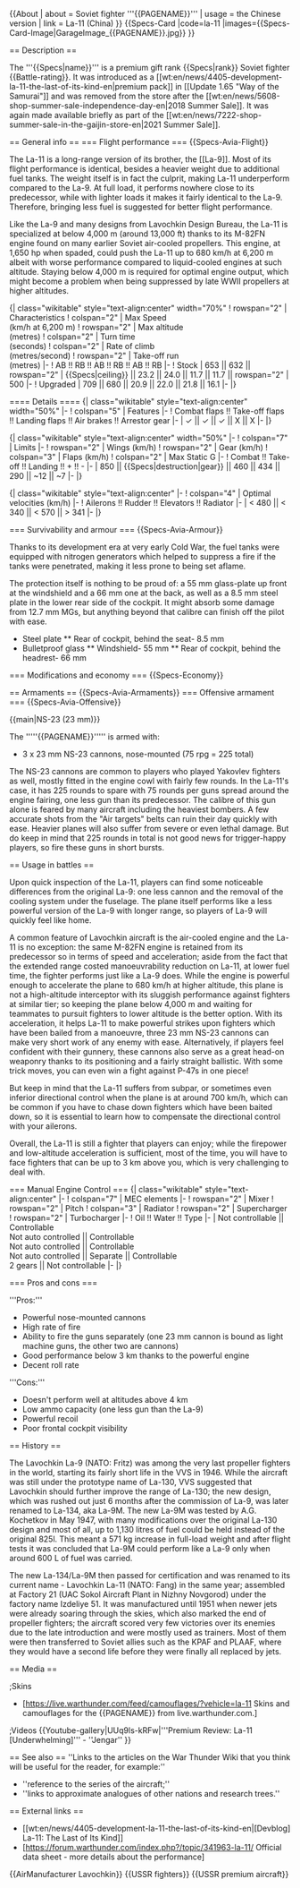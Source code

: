 {{About
| about = Soviet fighter '''{{PAGENAME}}'''
| usage = the Chinese version
| link = La-11 (China)
}}
{{Specs-Card
|code=la-11
|images={{Specs-Card-Image|GarageImage_{{PAGENAME}}.jpg}}
}}

== Description ==

<!-- ''In the description, the first part should be about the history of and the creation and combat usage of the aircraft, as well as its key features. In the second part, tell the reader about the aircraft in the game. Insert a screenshot of the vehicle, so that if the novice player does not remember the vehicle by name, he will immediately understand what kind of vehicle the article is talking about.'' -->

The '''{{Specs|name}}''' is a premium gift rank {{Specs|rank}} Soviet fighter {{Battle-rating}}. It was introduced as a [[wt:en/news/4405-development-la-11-the-last-of-its-kind-en|premium pack]] in [[Update 1.65 "Way of the Samurai"]] and was removed from the store after the [[wt:en/news/5608-shop-summer-sale-independence-day-en|2018 Summer Sale]]. It was again made available briefly as part of the [[wt:en/news/7222-shop-summer-sale-in-the-gaijin-store-en|2021 Summer Sale]].

== General info ==
=== Flight performance ===
{{Specs-Avia-Flight}}

<!-- ''Describe how the aircraft behaves in the air. Speed, manoeuvrability, acceleration and allowable loads - these are the most important characteristics of the vehicle.'' -->

The La-11 is a long-range version of its brother, the [[La-9]]. Most of its flight performance is identical, besides a heavier weight due to additional fuel tanks. The weight itself is in fact the culprit, making La-11 underperform compared to the La-9. At full load, it performs nowhere close to its predecessor, while with lighter loads it makes it fairly identical to the La-9. Therefore, bringing less fuel is suggested for better flight performance.

Like the La-9 and many designs from Lavochkin Design Bureau, the La-11 is specialized at below 4,000 m (around 13,000 ft) thanks to its M-82FN engine found on many earlier Soviet air-cooled propellers. This engine, at 1,650 hp when spaded, could push the La-11 up to 680 km/h at 6,200 m albeit with worse performance compared to liquid-cooled engines at such altitude. Staying below 4,000 m is required for optimal engine output, which might become a problem when being suppressed by late WWII propellers at higher altitudes.

{| class="wikitable" style="text-align:center" width="70%"
! rowspan="2" | Characteristics
! colspan="2" | Max Speed<br>(km/h at 6,200 m)
! rowspan="2" | Max altitude<br>(metres)
! colspan="2" | Turn time<br>(seconds)
! colspan="2" | Rate of climb<br>(metres/second)
! rowspan="2" | Take-off run<br>(metres)
|-
! AB !! RB !! AB !! RB !! AB !! RB
|-
! Stock
| 653 || 632 || rowspan="2" | {{Specs|ceiling}} || 23.2 || 24.0 || 11.7 || 11.7 || rowspan="2" | 500
|-
! Upgraded
| 709 || 680 || 20.9 || 22.0 || 21.8 || 16.1
|-
|}

==== Details ====
{| class="wikitable" style="text-align:center" width="50%"
|-
! colspan="5" | Features
|-
! Combat flaps !! Take-off flaps !! Landing flaps !! Air brakes !! Arrestor gear
|-
| ✓ || ✓ || ✓ || X || X <!-- ✓ -->
|-
|}

{| class="wikitable" style="text-align:center" width="50%"
|-
! colspan="7" | Limits
|-
! rowspan="2" | Wings (km/h)
! rowspan="2" | Gear (km/h)
! colspan="3" | Flaps (km/h)
! colspan="2" | Max Static G
|-
! Combat !! Take-off !! Landing !! + !! -
|-
| 850 <!-- {{Specs|destruction|body}} --> || {{Specs|destruction|gear}} || 460 || 434 || 290 || ~12 || ~7
|-
|}

{| class="wikitable" style="text-align:center"
|-
! colspan="4" | Optimal velocities (km/h)
|-
! Ailerons !! Rudder !! Elevators !! Radiator
|-
| < 480 || < 340 || < 570 || > 341
|-
|}

=== Survivability and armour ===
{{Specs-Avia-Armour}}

<!-- ''Examine the survivability of the aircraft. Note how vulnerable the structure is and how secure the pilot is, whether the fuel tanks are armoured, etc. Describe the armour, if there is any, and also mention the vulnerability of other critical aircraft systems.'' -->

Thanks to its development era at very early Cold War, the fuel tanks were equipped with nitrogen generators which helped to suppress a fire if the tanks were penetrated, making it less prone to being set aflame.

The protection itself is nothing to be proud of: a 55 mm glass-plate up front at the windshield and a 66 mm one at the back, as well as a 8.5 mm steel plate in the lower rear side of the cockpit. It might absorb some damage from 12.7 mm MGs, but anything beyond that calibre can finish off the pilot with ease.

- Steel plate
  \*\* Rear of cockpit, behind the seat- 8.5 mm
- Bulletproof glass
  ** Windshield- 55 mm
  ** Rear of cockpit, behind the headrest- 66 mm

=== Modifications and economy ===
{{Specs-Economy}}

== Armaments ==
{{Specs-Avia-Armaments}}
=== Offensive armament ===
{{Specs-Avia-Offensive}}

<!-- ''Describe the offensive armament of the aircraft, if any. Describe how effective the cannons and machine guns are in a battle, and also what belts or drums are better to use. If there is no offensive weaponry, delete this subsection.'' -->

{{main|NS-23 (23 mm)}}

The '''''{{PAGENAME}}''''' is armed with:

- 3 x 23 mm NS-23 cannons, nose-mounted (75 rpg = 225 total)

The NS-23 cannons are common to players who played Yakovlev fighters as well, mostly fitted in the engine cowl with fairly few rounds. In the La-11's case, it has 225 rounds to spare with 75 rounds per guns spread around the engine fairing, one less gun than its predecessor. The calibre of this gun alone is feared by many aircraft including the heaviest bombers. A few accurate shots from the "Air targets" belts can ruin their day quickly with ease. Heavier planes will also suffer from severe or even lethal damage. But do keep in mind that 225 rounds in total is not good news for trigger-happy players, so fire these guns in short bursts.

== Usage in battles ==

<!-- ''Describe the tactics of playing in the aircraft, the features of using aircraft in a team and advice on tactics. Refrain from creating a "guide" - do not impose a single point of view, but instead, give the reader food for thought. Examine the most dangerous enemies and give recommendations on fighting them. If necessary, note the specifics of the game in different modes (AB, RB, SB).'' -->

Upon quick inspection of the La-11, players can find some noticeable differences from the original La-9: one less cannon and the removal of the cooling system under the fuselage. The plane itself performs like a less powerful version of the La-9 with longer range, so players of La-9 will quickly feel like home.

A common feature of Lavochkin aircraft is the air-cooled engine and the La-11 is no exception: the same M-82FN engine is retained from its predecessor so in terms of speed and acceleration; aside from the fact that the extended range costed manoeuvrability reduction on La-11, at lower fuel time, the fighter performs just like a La-9 does. While the engine is powerful enough to accelerate the plane to 680 km/h at higher altitude, this plane is not a high-altitude interceptor with its sluggish performance against fighters at similar tier; so keeping the plane below 4,000 m and waiting for teammates to pursuit fighters to lower altitude is the better option. With its acceleration, it helps La-11 to make powerful strikes upon fighters which have been bailed from a manoeuvre, three 23 mm NS-23 cannons can make very short work of any enemy with ease. Alternatively, if players feel confident with their gunnery, these cannons also serve as a great head-on weaponry thanks to its positioning and a fairly straight ballistic. With some trick moves, you can even win a fight against P-47s in one piece!

But keep in mind that the La-11 suffers from subpar, or sometimes even inferior directional control when the plane is at around 700 km/h, which can be common if you have to chase down fighters which have been baited down, so it is essential to learn how to compensate the directional control with your ailerons.

Overall, the La-11 is still a fighter that players can enjoy; while the firepower and low-altitude acceleration is sufficient, most of the time, you will have to face fighters that can be up to 3 km above you, which is very challenging to deal with.

=== Manual Engine Control ===
{| class="wikitable" style="text-align:center"
|-
! colspan="7" | MEC elements
|-
! rowspan="2" | Mixer
! rowspan="2" | Pitch
! colspan="3" | Radiator
! rowspan="2" | Supercharger
! rowspan="2" | Turbocharger
|-
! Oil !! Water !! Type
|-
| Not controllable || Controllable<br>Not auto controlled || Controllable<br>Not auto controlled || Controllable<br>Not auto controlled || Separate || Controllable<br>2 gears || Not controllable
|-
|}

=== Pros and cons ===

<!-- ''Summarise and briefly evaluate the vehicle in terms of its characteristics and combat effectiveness. Mark its pros and cons in the bulleted list. Try not to use more than 6 points for each of the characteristics. Avoid using categorical definitions such as "bad", "good" and the like - use substitutions with softer forms such as "inadequate" and "effective".'' -->

'''Pros:'''

- Powerful nose-mounted cannons
- High rate of fire
- Ability to fire the guns separately (one 23 mm cannon is bound as light machine guns, the other two are cannons)
- Good performance below 3 km thanks to the powerful engine
- Decent roll rate

'''Cons:'''

- Doesn't perform well at altitudes above 4 km
- Low ammo capacity (one less gun than the La-9)
- Powerful recoil
- Poor frontal cockpit visibility

== History ==

<!-- ''Describe the history of the creation and combat usage of the aircraft in more detail than in the introduction. If the historical reference turns out to be too long, take it to a separate article, taking a link to the article about the vehicle and adding a block "/History" (example: <nowiki>https://wiki.warthunder.com/(Vehicle-name)/History</nowiki>) and add a link to it here using the <code>main</code> template. Be sure to reference text and sources by using <code><nowiki><ref></ref></nowiki></code>, as well as adding them at the end of the article with <code><nowiki><references /></nowiki></code>. This section may also include the vehicle's dev blog entry (if applicable) and the in-game encyclopedia description (under <code><nowiki>=== In-game description ===</nowiki></code>, also if applicable).'' -->

The Lavochkin La-9 (NATO: Fritz) was among the very last propeller fighters in the world, starting its fairly short life in the VVS in 1946. While the aircraft was still under the prototype name of La-130, VVS suggested that Lavochkin should further improve the range of La-130; the new design, which was rushed out just 6 months after the commission of La-9, was later renamed to La-134, aka La-9M. The new La-9M was tested by A.G. Kochetkov in May 1947, with many modifications over the original La-130 design and most of all, up to 1,130 litres of fuel could be held instead of the original 825l. This meant a 571 kg increase in full-load weight and after flight tests it was concluded that La-9M could perform like a La-9 only when around 600 L of fuel was carried.

The new La-134/La-9M then passed for certification and was renamed to its current name - Lavochkin La-11 (NATO: Fang) in the same year; assembled at Factory 21 (UAC Sokol Aircraft Plant in Nizhny Novgorod) under the factory name Izdeliye 51. It was manufactured until 1951 when newer jets were already soaring through the skies, which also marked the end of propeller fighters; the aircraft scored very few victories over its enemies due to the late introduction and were mostly used as trainers. Most of them were then transferred to Soviet allies such as the KPAF and PLAAF, where they would have a second life before they were finally all replaced by jets.

== Media ==

<!-- ''Excellent additions to the article would be video guides, screenshots from the game, and photos.'' -->

;Skins

- [https://live.warthunder.com/feed/camouflages/?vehicle=la-11 Skins and camouflages for the {{PAGENAME}} from live.warthunder.com.]

;Videos
{{Youtube-gallery|UUq9ls-kRFw|'''Premium Review: La-11 [Underwhelming]''' - ''Jengar'' }}

== See also ==
''Links to the articles on the War Thunder Wiki that you think will be useful for the reader, for example:''

- ''reference to the series of the aircraft;''
- ''links to approximate analogues of other nations and research trees.''

== External links ==

<!-- ''Paste links to sources and external resources, such as:''
* ''topic on the official game forum;''
* ''other literature.'' -->

- [[wt:en/news/4405-development-la-11-the-last-of-its-kind-en|[Devblog] La-11: The Last of Its Kind]]
- [https://forum.warthunder.com/index.php?/topic/341963-la-11/ Official data sheet - more details about the performance]

{{AirManufacturer Lavochkin}}
{{USSR fighters}}
{{USSR premium aircraft}}
